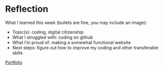 # Reflection
What I learned this week (bullets are fine, you may include an image):

- Topic(s): coding, digital citizenship
- What I struggled with: coding on github
- What I’m proud of: making a somewhat functional website
- Next steps: figure out how to improve my coding and other transferable skills 

[Portfolio](/index.md)
